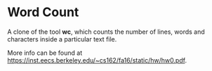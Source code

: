 # Word Count

A clone of the tool **wc**, which counts the number of lines, words and characters inside a particular text file. 

More info can be found at https://inst.eecs.berkeley.edu/~cs162/fa16/static/hw/hw0.pdf.
